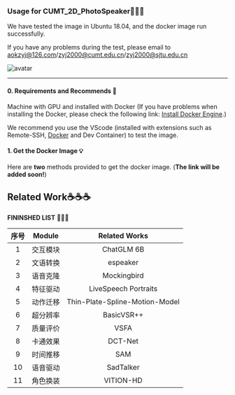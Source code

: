 ### Usage for CUMT_2D_PhotoSpeaker🚀🚀🚀

We have tested the image in Ubuntu 18.04, and the docker image run successfully.

If you have any problems during the test, please email to aokzyj@126.com/zyj2000@cumt.edu.cn/zyj2000@sjtu.edu.cn

![avatar](framework.png)

---------------------

#### 0. Requirements and Recommends 📑

Machine with GPU and installed with Docker (If you have problems when installing the Docker, please check the following link: [Install Docker Engine](https://docs.docker.com/engine/install/#desktop).)  

We recommend you use the VScode (installed with extensions such as Remote-SSH, [Docker](https://code.visualstudio.com/docs/containers/overview) and Dev Container) to test the image.

#### 1. Get the Docker Image 💡

Here are **two** methods provided to get the docker image. (**The link will be added soon!**)

## Related Work☕☕☕

**FININSHED LIST** 🌟🌟🌟

| 序号 |  Module  |         Related Works          |
| :--: | :------: | :----------------------------: |
|  1   | 交互模块 |           ChatGLM 6B           |
|  2   | 文语转换 |            espeaker            |
|  3   | 语音克隆 |          Mockingbird           |
|  4   | 特征驱动 |      LiveSpeech Portraits      |
|  5   | 动作迁移 | Thin-Plate-Spline-Motion-Model |
|  6   | 超分辨率 |           BasicVSR++           |
|  7   | 质量评价 |              VSFA              |
|  8   | 卡通效果 |            DCT-Net             |
|  9   | 时间推移 |              SAM               |
|  10  | 语音驱动 |           SadTalker            |
|  11  | 角色换装 |           VITION-HD            |


